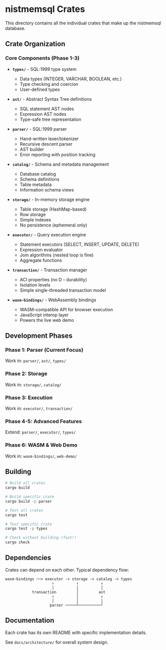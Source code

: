 # nistmemsql Crates

This directory contains all the individual crates that make up the nistmemsql database.

## Crate Organization

### Core Components (Phase 1-3)

- **`types/`** - SQL:1999 type system
  - Data types (INTEGER, VARCHAR, BOOLEAN, etc.)
  - Type checking and coercion
  - User-defined types

- **`ast/`** - Abstract Syntax Tree definitions
  - SQL statement AST nodes
  - Expression AST nodes
  - Type-safe tree representation

- **`parser/`** - SQL:1999 parser
  - Hand-written lexer/tokenizer
  - Recursive descent parser
  - AST builder
  - Error reporting with position tracking

- **`catalog/`** - Schema and metadata management
  - Database catalog
  - Schema definitions
  - Table metadata
  - Information schema views

- **`storage/`** - In-memory storage engine
  - Table storage (HashMap-based)
  - Row storage
  - Simple indexes
  - No persistence (ephemeral only)

- **`executor/`** - Query execution engine
  - Statement executors (SELECT, INSERT, UPDATE, DELETE)
  - Expression evaluator
  - Join algorithms (nested loop is fine)
  - Aggregate functions

- **`transaction/`** - Transaction manager
  - ACI properties (no D - durability)
  - Isolation levels
  - Simple single-threaded transaction model

- **`wasm-bindings/`** - WebAssembly bindings
  - WASM-compatible API for browser execution
  - JavaScript interop layer
  - Powers the live web demo

## Development Phases

### Phase 1: Parser (Current Focus)
Work in: `parser/`, `ast/`, `types/`

### Phase 2: Storage
Work in: `storage/`, `catalog/`

### Phase 3: Execution
Work in: `executor/`, `transaction/`

### Phase 4-5: Advanced Features
Extend: `parser/`, `executor/`, `types/`

### Phase 6: WASM & Web Demo
Work in: `wasm-bindings/`, `web-demo/`

## Building

```bash
# Build all crates
cargo build

# Build specific crate
cargo build -p parser

# Test all crates
cargo test

# Test specific crate
cargo test -p types

# Check without building (fast!)
cargo check
```

## Dependencies

Crates can depend on each other. Typical dependency flow:

```
wasm-bindings ──> executor -> storage -> catalog -> types
                     ↑          ↑          ↑
                     │          │          │
            transaction         │         ast
                     ↑          │          ↑
                     │          │          │
                    parser ─────┴──────────┘
```

## Documentation

Each crate has its own README with specific implementation details.

See `docs/architecture/` for overall system design.
